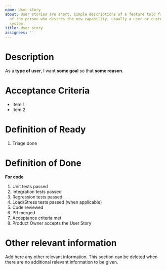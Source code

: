 ```yaml
---
name: User story
about: User stories are short, simple descriptions of a feature told from the perspective
  of the person who desires the new capability, usually a user or customer of the
  system.
title: User story
assignees: ''
---
```


# Description
As a **type of user**, I want **some goal** so that **some reason**.

# Acceptance Criteria

* Item 1
* Item 2

# Definition of Ready
1. Triage done

# Definition of Done

**For code**
1. Unit tests passed
1. Integration tests passed
1. Regression tests passed
1. Load/Stress tests passed (when applicable)
1. Code reviewed
1. PR merged
1. Acceptance criteria met
1. Product Owner accepts the User Story

# Other relevant information

Add here any other relevant information. This section can be deleted when there are no additional relevant information to be given.
